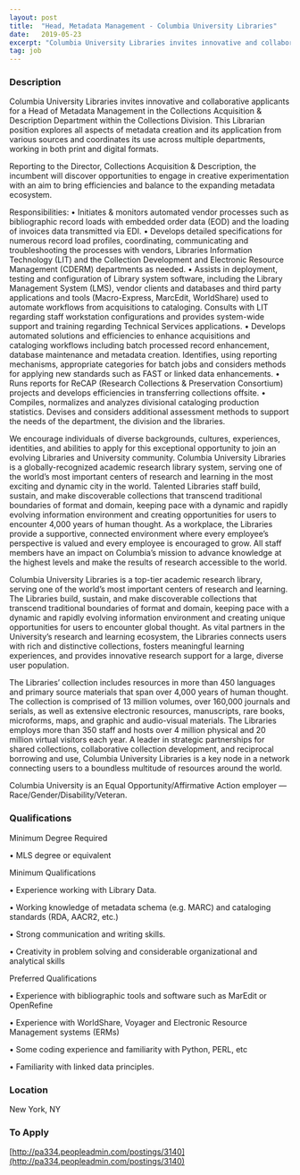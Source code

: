 ```yaml
---
layout: post
title:  "Head, Metadata Management - Columbia University Libraries"
date:   2019-05-23
excerpt: "Columbia University Libraries invites innovative and collaborative applicants for a Head of Metadata Management in the Collections Acquisition & Description Department within the Collections Division. This Librarian position explores all aspects of metadata creation and its application from various sources and coordinates its use across multiple departments, working in both..."
tag: job
---
```


### Description   

Columbia University Libraries invites innovative and collaborative applicants for a Head of Metadata Management in the Collections Acquisition & Description Department within the Collections Division. This Librarian position explores all aspects of metadata creation and its application from various sources and coordinates its use across multiple departments, working in both print and digital formats.

Reporting to the Director, Collections Acquisition & Description, the incumbent will discover opportunities to engage in creative experimentation with an aim to bring efficiencies and balance to the expanding metadata ecosystem.

Responsibilities:
• Initiates & monitors automated vendor processes such as bibliographic record loads with embedded order data (EOD) and the loading of invoices data transmitted via EDI.
• Develops detailed specifications for numerous record load profiles, coordinating, communicating and troubleshooting the processes with vendors, Libraries Information Technology (LIT) and the Collection Development and Electronic Resource Management (CDERM) departments as needed.
• Assists in deployment, testing and configuration of Library system software, including the Library Management System (LMS), vendor clients and databases and third party applications and tools (Macro-Express, MarcEdit, WorldShare) used to automate workflows from acquisitions to cataloging. Consults with LIT regarding staff workstation configurations and provides system-wide support and training regarding Technical Services applications.
• Develops automated solutions and efficiencies to enhance acquisitions and cataloging workflows including batch processed record enhancement, database maintenance and metadata creation. Identifies, using reporting mechanisms, appropriate categories for batch jobs and considers methods for applying new standards such as FAST or linked data enhancements.
• Runs reports for ReCAP (Research Collections & Preservation Consortium) projects and develops efficiencies in transferring collections offsite.
• Compiles, normalizes and analyzes divisional cataloging production statistics. Devises and considers additional assessment methods to support the needs of the department, the division and the libraries.

We encourage individuals of diverse backgrounds, cultures, experiences, identities, and abilities to apply for this exceptional opportunity to join an evolving Libraries and University community. Columbia University Libraries is a globally-recognized academic research library system, serving one of the world’s most important centers of research and learning in the most exciting and dynamic city in the world. Talented Libraries staff build, sustain, and make discoverable collections that transcend traditional boundaries of format and domain, keeping pace with a dynamic and rapidly evolving information environment and creating opportunities for users to encounter 4,000 years of human thought. As a workplace, the Libraries provide a supportive, connected environment where every employee’s perspective is valued and every employee is encouraged to grow. All staff members have an impact on Columbia’s mission to advance knowledge at the highest levels and make the results of research accessible to the world.

Columbia University Libraries is a top-tier academic research library, serving one of the world’s most important centers of research and learning. The Libraries build, sustain, and make discoverable collections that transcend traditional boundaries of format and domain, keeping pace with a dynamic and rapidly evolving information environment and creating unique opportunities for users to encounter global thought. As vital partners in the University’s research and learning ecosystem, the Libraries connects users with rich and distinctive collections, fosters meaningful learning experiences, and provides innovative research support for a large, diverse user population.

The Libraries’ collection includes resources in more than 450 languages and primary source materials that span over 4,000 years of human thought. The collection is comprised of 13 million volumes, over 160,000 journals and serials, as well as extensive electronic resources, manuscripts, rare books, microforms, maps, and graphic and audio-visual materials. The Libraries employs more than 350 staff and hosts over 4 million physical and 20 million virtual visitors each year. A leader in strategic partnerships for shared collections, collaborative collection development, and reciprocal borrowing and use, Columbia University Libraries is a key node in a network connecting users to a boundless multitude of resources around the world.

Columbia University is an Equal Opportunity/Affirmative Action employer —Race/Gender/Disability/Veteran.




### Qualifications   

Minimum Degree Required	

•  MLS degree or equivalent

Minimum Qualifications	

•  Experience working with Library Data. 

•  Working knowledge of metadata schema (e.g. MARC) and cataloging standards (RDA, AACR2, etc.)

•  Strong communication and writing skills. 

•  Creativity in problem solving and considerable organizational and analytical skills

Preferred Qualifications	

•  Experience with bibliographic tools and software such as MarEdit or OpenRefine

•  Experience with WorldShare, Voyager and Electronic Resource Management systems (ERMs)

•  Some coding experience and familiarity with Python, PERL, etc

•  Familiarity with linked data principles.




### Location   

New York, NY




### To Apply   

[http://pa334.peopleadmin.com/postings/3140](http://pa334.peopleadmin.com/postings/3140)





